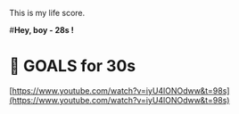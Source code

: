 This is my life score.

#**Hey, boy - 28s !**

# 🎯 GOALS for 30s

[https://www.youtube.com/watch?v=iyU4lONOdww&t=98s](https://www.youtube.com/watch?v=iyU4lONOdww&t=98s)
